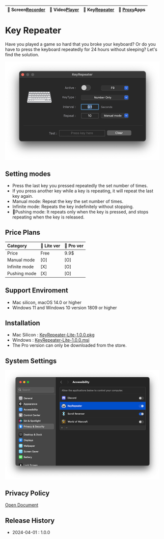 | 🐻 Screen[Recorder](/ScreenRecorder) | 🐯 Video[Player](/VideoPlayer) | 🐼 Key[Repeater](/KeyRepeater) | 🐥 [Proxy](#)Apps |
|:----------|:----------|:----------|:----------|

# Key Repeater
Have you played a game so hard that you broke your keyboard? Or do you have to press the keyboard repeatedly for 24 hours without sleeping? Let's find the solution.

![](images/repeater.png)

## Setting modes
- Press the last key you pressed repeatedly the set number of times.
- If you press another key while a key is repeating, it will repeat the last key again.
- Manual mode: Repeat the key the set number of times.
- Infinite mode: Repeats the key indefinitely without stopping.
- Pushing mode: It repeats only when the key is pressed, and stops repeating when the key is released.


## Price Plans
| Category      | 🌱 Lite ver | 🌴 Pro ver |
|:--------------|:---------|:--------|
| Price         |  Free    | 9.9$    |
| Manual mode   |  [O]     | [O]     |
| Infinite mode |  [X]     | [O]     |
| Pushing mode  |  [X]     | [O]     |

## Support Enviroment
- Mac silicon, macOS 14.0 or higher
- Windows 11 and Windows 10 version 1809 or higher

## Installation
- Mac Silicon : [KeyRepeater-Lite-1.0.0.pkg](release/KeyRepeater-Lite-1.0.0.pkg)
- Windows : [KeyRepeater-Lite-1.0.0.msi](#)
- The Pro version can only be downloaded from the store.


## System Settings
![](images/repeater-setting.png)


## Privacy Policy
[Open Document](policy)


## Release History
- 2024-04-01 : 1.0.0

